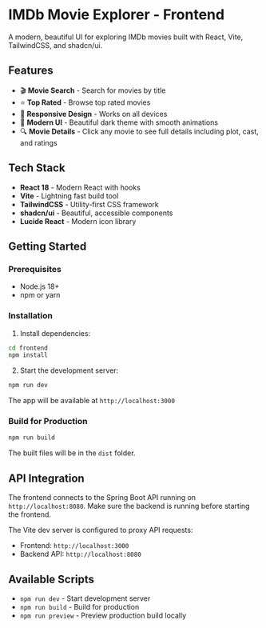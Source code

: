 # IMDb Movie Explorer - Frontend

A modern, beautiful UI for exploring IMDb movies built with React, Vite, TailwindCSS, and shadcn/ui.

## Features

- 🎬 **Movie Search** - Search for movies by title
- ⭐ **Top Rated** - Browse top rated movies
- 📱 **Responsive Design** - Works on all devices
- 🎨 **Modern UI** - Beautiful dark theme with smooth animations
- 🔍 **Movie Details** - Click any movie to see full details including plot, cast, and ratings

## Tech Stack

- **React 18** - Modern React with hooks
- **Vite** - Lightning fast build tool
- **TailwindCSS** - Utility-first CSS framework
- **shadcn/ui** - Beautiful, accessible components
- **Lucide React** - Modern icon library

## Getting Started

### Prerequisites

- Node.js 18+ 
- npm or yarn

### Installation

1. Install dependencies:
```bash
cd frontend
npm install
```

2. Start the development server:
```bash
npm run dev
```

The app will be available at `http://localhost:3000`

### Build for Production

```bash
npm run build
```

The built files will be in the `dist` folder.

## API Integration

The frontend connects to the Spring Boot API running on `http://localhost:8080`. Make sure the backend is running before starting the frontend.

The Vite dev server is configured to proxy API requests:
- Frontend: `http://localhost:3000`
- Backend API: `http://localhost:8080`

## Available Scripts

- `npm run dev` - Start development server
- `npm run build` - Build for production
- `npm run preview` - Preview production build locally
